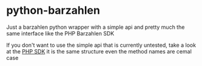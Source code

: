 # python-barzahlen
Just a barzahlen python wrapper with a simple api and pretty much the same interface like the PHP Barzahlen SDK

If you don't want to use the simple api that is currently untested, take a look at the [PHP SDK](https://github.com/Barzahlen/Barzahlen-PHP) it is the same structure even the method names are cemal case
